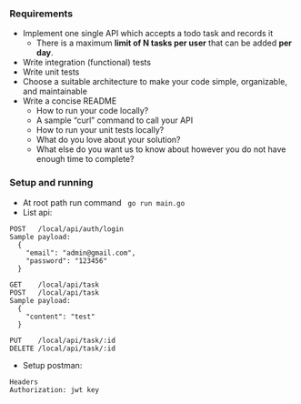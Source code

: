 ### Requirements

- Implement one single API which accepts a todo task and records it
  - There is a maximum **limit of N tasks per user** that can be added **per day**.
- Write integration (functional) tests
- Write unit tests
- Choose a suitable architecture to make your code simple, organizable, and maintainable
- Write a concise README
  - How to run your code locally?
  - A sample “curl” command to call your API
  - How to run your unit tests locally?
  - What do you love about your solution?
  - What else do you want us to know about however you do not have enough time to complete?

### Setup and running

- At root path run command ``` go run main.go```
- List api: 
```
POST   /local/api/auth/login    
Sample payload: 
  {
    "email": "admin@gmail.com",
    "password": "123456"
  }
  
GET    /local/api/task
POST   /local/api/task
Sample payload: 
  {
    "content": "test"
  }
  
PUT    /local/api/task/:id
DELETE /local/api/task/:id
```
- Setup postman:
```
Headers
Authorization: jwt key
```

